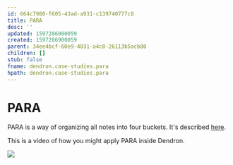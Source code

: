 ```yaml
---
id: 664c7980-f605-43ad-a931-c139740777c8
title: PARA
desc: ''
updated: 1597286900059
created: 1597286900059
parent: 34ee4bcf-60e9-4031-a4c0-26113b5acb80
children: []
stub: false
fname: dendron.case-studies.para
hpath: dendron.case-studies.para
---
```

# PARA

PARA is a way of organizing all notes into four buckets. It's described [here](https://fortelabs.co/blog/para/).

This is a video of how you might apply PARA inside Dendron. 

<a href="https://youtu.be/vrhBNGMJQwE">
<img src="https://foundation-prod-assetspublic53c57cce-8cpvgjldwysl.s3-us-west-2.amazonaws.com/assets/images/usecase-para.jpg"/>
</a>
